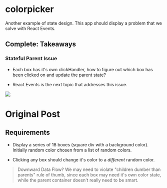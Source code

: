 # colorpicker

Another example of state design. This app should display a problem that we solve with React Events.

## Complete: Takeaways

### Stateful Parent Issue

* Each box has it's own clickHandler, how to figure out which box has been clicked on and update the parent state?

* React Events is the next topic that addresses this issue.


<img src="https://i.imgur.com/Mfbu6FL.png">

# Original Post

## Requirements

* Display a series of 18 boxes (square div with a background color). Initially random color chosen from a list of random colors.

* Clicking any box should change it's color to a *different* random color.

> Downward Data Flow? We may need to violate "children dumber than parents" rule of thumb, since each box may need it's own color state, while the parent container doesn't really need to be smart.